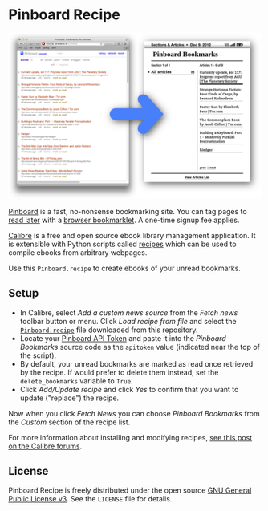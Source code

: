 Pinboard Recipe
===============

![Pinboard Recipe Screenshot](https://github.com/anoved/Pinboard-Recipe/raw/master/PinboardRecipe.png)

[Pinboard](http://pinboard.in/) is a fast, no-nonsense bookmarking site. You can tag pages to [read later](https://pinboard.in/tour/#later) with a [browser bookmarklet](https://pinboard.in/howto/#saving). A one-time signup fee applies.

[Calibre](http://www.calibre-ebook.com/) is a free and open source ebook library management application. It is extensible with Python scripts called [recipes](http://manual.calibre-ebook.com/news.html) which can be used to compile ebooks from arbitrary webpages.

Use this `Pinboard.recipe` to create ebooks of your unread bookmarks.

Setup
-----

- In Calibre, select _Add a custom news source_ from the _Fetch news_ toolbar button or menu. Click _Load recipe from file_ and select the [`Pinboard.recipe`](https://raw.github.com/anoved/Pinboard-Recipe/master/Pinboard.recipe) file downloaded from this repository.
- Locate your [Pinboard API Token](https://pinboard.in/settings/password) and paste it into the _Pinboard Bookmarks_ source code as the `apitoken` value (indicated near the top of the script).
- By default, your unread bookmarks are marked as read once retrieved by the recipe. If would prefer to delete them instead, set the `delete_bookmarks` variable to `True`.
- Click _Add/Update recipe_ and click _Yes_ to confirm that you want to update ("replace") the recipe.

Now when you click _Fetch News_ you can choose _Pinboard Bookmarks_ from the _Custom_ section of the recipe list.

For more information about installing and modifying recipes, [see this post on the Calibre forums](http://www.mobileread.com/forums/showthread.php?t=121439).

License
-------

Pinboard Recipe is freely distributed under the open source [GNU General Public License v3](http://opensource.org/licenses/GPL-3.0). See the `LICENSE` file for details.
